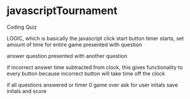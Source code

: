# javascriptTournament

Coding Quiz

LOGIC, which is basically the javascript
click start button
    timer starts, set amount of time for entire game
    presented with question

answer question
    presented with another question

if incorrect answer 
    time subtracted from clock, this gives functionality to every button because incorrect button will take time off the clock

if all questions answered or timer 0
    game over
        ask for user initals
        save initals and score

